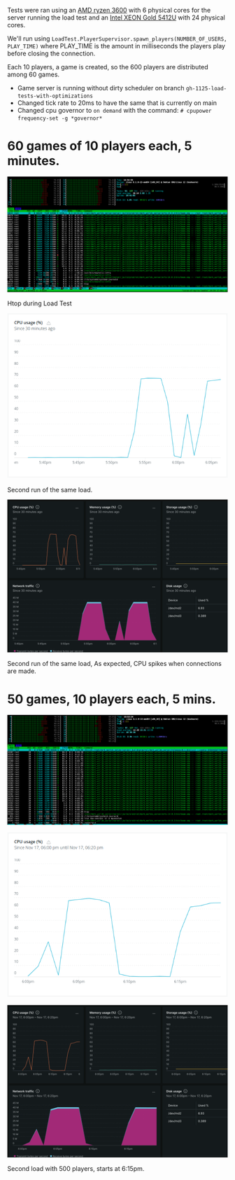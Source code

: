 Tests were ran using an [AMD ryzen 3600](https://www.amd.com/en/support/cpu/amd-ryzen-processors/amd-ryzen-5-desktop-processors/amd-ryzen-5-3600) with 6 physical cores for the server running the load test and an [Intel XEON Gold 5412U](https://www.intel.la/content/www/xl/es/products/sku/232374/intel-xeon-gold-5412u-processor-45m-cache-2-10-ghz/specifications.html) with 24 physical cores.

We'll run using
`LoadTest.PlayerSupervisor.spawn_players(NUMBER_OF_USERS, PLAY_TIME)` where
PLAY_TIME is the amount in milliseconds the players play before closing the
connection.

Each 10 players, a game is created, so the 600 players are distributed among 60 games.

- Game server is running without dirty scheduler on branch `gh-1125-load-tests-with-optimizations`
- Changed tick rate to 20ms to have the same that is currently on main
- Changed cpu governor to `on demand` with the command: `# cpupower frequency-set -g *governor*`

# 60 games of 10 players each, 5 minutes.

![Htop during Load Test](img/60_games_10_players.png)

Htop during Load Test

![Second run of the same load.](img/60_games_10_players_cpu_usage.png)

Second run of the same load.

![Second run of the same load, As expected, CPU spikes when connections are made.](img/60_games_10_players_new_relic.png)

Second run of the same load, As expected, CPU spikes when connections are made.

# 50 games, 10 players each, 5 mins.

![Htop during Load Test](img/50_games_10_players.png)

![Cpu usage graph during load Test](img/50_games_10_players_cpu_usage.png)

![Second load with 500 players, starts at 6:15pm.](img/50_games_10_players_new_relic.png)

Second load with 500 players, starts at 6:15pm.

# 
